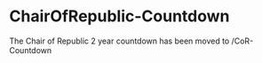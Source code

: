 # ChairOfRepublic-Countdown
The Chair of Republic 2 year countdown has been moved to /CoR-Countdown
